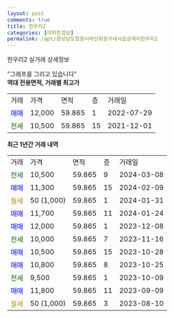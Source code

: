 ```yaml
---
layout: post
comments: true
title: 한우리2
categories: [아파트정보]
permalink: /apt/경상남도창원시마산회원구내서읍삼계리한우리2
---
```


한우리2 실거래 상세정보

<script type="text/javascript">
  google.charts.load('current', {'packages':['line', 'corechart']});
  google.charts.setOnLoadCallback(drawChart);

  function drawChart() {
    var data = new google.visualization.DataTable();
    data.addColumn('date', '거래일');
    data.addColumn('number', "매매");
    data.addColumn('number', "전세");
    data.addColumn('number', "전매");

    data.addRows([[new Date(Date.parse("2024-03-08")), null, 10500, null], [new Date(Date.parse("2024-02-09")), 11300, null, null], [new Date(Date.parse("2024-01-31")), null, null, null], [new Date(Date.parse("2024-01-24")), 11700, null, null], [new Date(Date.parse("2023-12-08")), 12000, null, null], [new Date(Date.parse("2023-11-16")), null, 10000, null], [new Date(Date.parse("2023-10-28")), 10500, null, null], [new Date(Date.parse("2023-10-25")), 10800, null, null], [new Date(Date.parse("2023-10-09")), null, 9500, null], [new Date(Date.parse("2023-09-09")), 11800, null, null], [new Date(Date.parse("2023-08-10")), null, null, null]]);

    var options = {
      hAxis: {
        format: 'yyyy/MM/dd'
      },    
      lineWidth: 0,
      pointsVisible: true,    
      title: '최근 1년간 유형별 실거래가 분포',
      legend: { position: 'bottom' }
    };

    var formatter = new google.visualization.NumberFormat({pattern:'###,###'} );
    formatter.format(data, 1);
    formatter.format(data, 2);
    
    setTimeout(function() {
        var chart = new google.visualization.LineChart(document.getElementById('columnchart_material'));
        chart.draw(data, (options));
        document.getElementById('loading').style.display = 'none';
    }, 200);
  }
</script>


<div id="loading" style="z-index:20; display: block; margin-left: 0px">"그래프를 그리고 있습니다"</div>
<div id="columnchart_material" style="width: 95%; margin-left: 0px; display: block"></div>
<!-- contents start -->
<b>역대 전용면적, 거래별 최고가</b>
<table class="sortable">
    <tr>
      <td>거래</td>
      <td>가격</td>
      <td>면적</td>
      <td>층</td>
      <td>거래일</td>
    </tr>
        <tr>
          <td><a style="color: blue">매매</a></td>
          <td>12,000</td>
          <td>59.865</td>
          <td>1</td>
          <td>2022-07-29</td>
        </tr>        
        <tr>
              <td><a style="color: darkgreen">전세</a></td>
              <td>10,500</td>
              <td>59.865</td>
              <td>15</td>
              <td>2021-12-01</td>
            </tr>        
    
</table>

<b>최근 1년간 거래 내역</b>

<table class="sortable">
    <tr>
      <td>거래</td>
      <td>가격</td>
      <td>면적</td>
      <td>층</td>
      <td>거래일</td>
    </tr>
    <tr>
      <td><a style="color: darkgreen">전세</a></td>
      <td>10,500</td>
      <td>59.865</td>
      <td>9</td>
      <td>2024-03-08</td>
    </tr>          <tr>
      <td><a style="color: blue">매매</a></td>
      <td>11,300</td>
      <td>59.865</td>
      <td>15</td>
      <td>2024-02-09</td>
    </tr>          <tr>
      <td><a style="color: darkgoldenrod">월세</a></td>
      <td>50 (1,000)</td>
      <td>59.865</td>
      <td>1</td>
      <td>2024-01-31</td>
    </tr>          <tr>
      <td><a style="color: blue">매매</a></td>
      <td>11,700</td>
      <td>59.865</td>
      <td>11</td>
      <td>2024-01-24</td>
    </tr>          <tr>
      <td><a style="color: blue">매매</a></td>
      <td>12,000</td>
      <td>59.865</td>
      <td>1</td>
      <td>2023-12-08</td>
    </tr>          <tr>
      <td><a style="color: darkgreen">전세</a></td>
      <td>10,000</td>
      <td>59.865</td>
      <td>7</td>
      <td>2023-11-16</td>
    </tr>          <tr>
      <td><a style="color: blue">매매</a></td>
      <td>10,500</td>
      <td>59.865</td>
      <td>15</td>
      <td>2023-10-28</td>
    </tr>          <tr>
      <td><a style="color: blue">매매</a></td>
      <td>10,800</td>
      <td>59.865</td>
      <td>8</td>
      <td>2023-10-25</td>
    </tr>          <tr>
      <td><a style="color: darkgreen">전세</a></td>
      <td>9,500</td>
      <td>59.865</td>
      <td>1</td>
      <td>2023-10-09</td>
    </tr>          <tr>
      <td><a style="color: blue">매매</a></td>
      <td>11,800</td>
      <td>59.865</td>
      <td>11</td>
      <td>2023-09-09</td>
    </tr>          <tr>
      <td><a style="color: darkgoldenrod">월세</a></td>
      <td>50 (1,000)</td>
      <td>59.865</td>
      <td>3</td>
      <td>2023-08-10</td>
    </tr>      </table>
<!-- contents end -->    

